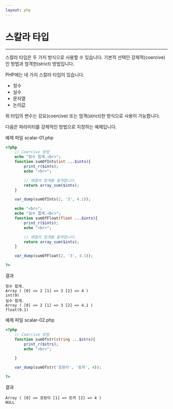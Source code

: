 ```yaml
---
layout: php
---
```


# 스칼라 타입
---
스칼라 타입은 두 가지 방식으로 사용할 수 있습니다. 
기본적 선택인 강제적(coercive)인 방법과 엄격한(strict) 방법입니다.  

PHP에는 네 가지 스칼라 타입이 있습니다.  
* 정수
* 실수
* 문자열
* 논리값

위 타입의 변수는 강요(coercive) 또는 엄격(strict)한 방식으로 사용이 가능합니다.  

다음은 파라미터를 강제적인 방법으로 지정하는 예제입니다.  

예제 파일 scalar-01.php
```php
<?php
	// Coercive 방법
	echo "정수 합계.<br>";
	function sumOfInts(int ...$ints){
		print_r($ints);
		echo "<br>";

		// 배열의 합계를 출력합니다.
    	return array_sum($ints);
	}

	var_dump(sumOfInts(2, '3', 4.1));

	echo "<br>";
	echo "실수 합계.<br>";
	function sumOfFloat(float ...$ints){
		print_r($ints);
		echo "<br>";

		// 배열의 합계를 출력합니다.
    	return array_sum($ints);
	}

	var_dump(sumOfFloat(2, '3', 4.1));

?>
```

결과
```
정수 합계.
Array ( [0] => 2 [1] => 3 [2] => 4 )
int(9)
실수 합계.
Array ( [0] => 2 [1] => 3 [2] => 4.1 )
float(9.1) 
```

예제 파일 scalar-02.php
```php
<?php
	// Coercive 방법
	function sumOfstr(string ...$strs){
		print_r($strs);
		echo "<br>";

	}

	var_dump(sumOfstr('호랑이', '토끼', 4));

?>
```

결과
```
Array ( [0] => 호랑이 [1] => 토끼 [2] => 4 )
NULL 
```

<br>